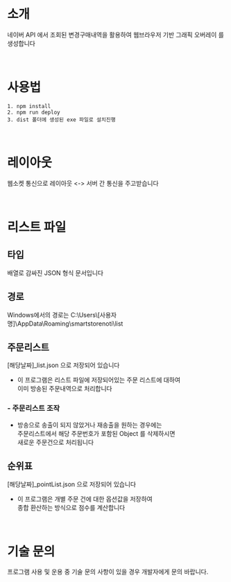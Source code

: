 # 소개

네이버 API 에서 조회된 변경구매내역을 활용하여 웹브라우저 기반 그래픽 오버레이 를 생성합니다

<br>

# 사용법

    1. npm install
    2. npm run deploy
    3. dist 폴더에 생성된 exe 파일로 설치진행

<br>

# 레이아웃

웹소켓 통신으로 레이아웃 <-> 서버 간 통신을 주고받습니다

<br>

# 리스트 파일

## 타입

배열로 감싸진 JSON 형식 문서입니다

## 경로

Windows에서의 경로는 C:\Users\\[사용자명]\AppData\Roaming\smartstorenoti\list

## 주문리스트

\[해당날짜]\_list.json 으로 저장되어 있습니다

- 이 프로그램은 리스트 파일에 저장되어있는 주문 리스트에 대하여<br>
  이미 방송된 주문내역으로 처리합니다

### - 주문리스트 조작

- 방송으로 송출이 되지 않았거나 재송출을 원하는 경우에는<br>
  주문리스트에서 해당 주문번호가 포함된 Object 를 삭제하시면<br>
  새로운 주문건으로 처리됩니다

## 순위표

\[해당날짜]\_pointList.json 으로 저장되어 있습니다

- 이 프로그램은 개별 주문 건에 대한 옵션값을 저장하여<br>
  종합 환산하는 방식으로 점수를 계산합니다

<br>

# 기술 문의

프로그램 사용 및 운용 중 기술 문의 사항이 있을 경우 개발자에게 문의 바랍니다.
